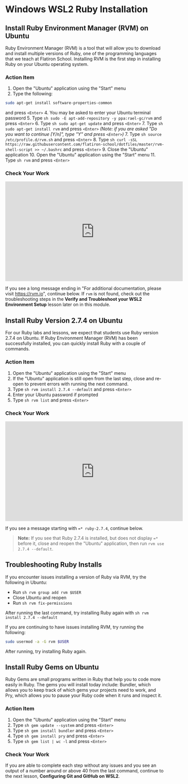 # Windows WSL2 Ruby Installation

## Install Ruby Environment Manager (RVM) on Ubuntu

Ruby Environment Manager (RVM) is a tool that will allow you to download and
install multiple versions of Ruby, one of the programming languages that we
teach at Flatiron School. Installing RVM is the first step in installing Ruby on
your Ubuntu operating system.

### Action Item

1. Open the "Ubuntu" application using the "Start" menu
2. Type the following:
```sh 
sudo apt-get install software-properties-common
``` 
and press `<Enter>`
4. You may be asked to enter your Ubuntu terminal password
5. Type ```sh sudo -E apt-add-repository -y ppa:rael-gc/rvm``` and press `<Enter>`
6. Type ```sh sudo apt-get update``` and press `<Enter>`
7. Type ```sh sudo apt-get install rvm``` and press `<Enter>` _(Note: if you are asked
   "Do you want to continue [Y/n]", type "Y" and press `<Enter>`)_
7. Type ```sh source /etc/profile.d/rvm.sh``` and press `<Enter>`
8. Type ```sh curl -sSL https://raw.githubusercontent.com/flatiron-school/dotfiles/master/rvm-shell-script >> ~/.bashrc``` and press `<Enter>`
9. Close the "Ubuntu" application
10. Open the "Ubuntu" application using the "Start" menu
11. Type ```sh rvm``` and press `<Enter>`

### Check Your Work

<iframe width="560" height="315" src="https://www.youtube.com/embed/GErkBvGIGu0" frameborder="0" allow="accelerometer; autoplay; clipboard-write; encrypted-media; gyroscope; picture-in-picture" allowfullscreen></iframe>

If you see a long message ending in "For additional documentation, please visit
https://rvm.io", continue below. If `rvm` is not found, check out the
troubleshooting steps in the **Verify and Troubleshoot your WSL2 Environment
Setup** lesson later on in this module.

## Install Ruby Version 2.7.4 on Ubuntu

For our Ruby labs and lessons, we expect that students use Ruby version 2.7.4 on
Ubuntu. If Ruby Environment Manager (RVM) has been successfully installed, you
can quickly install Ruby with a couple of commands.

### Action Item

1. Open the "Ubuntu" application using the "Start" menu
2. If the "Ubuntu" application is still open from the last step, close and
   re-open to prevent errors with running the next command.
3. Type ```sh rvm install 2.7.4 --default``` and press `<Enter>`
4. Enter your Ubuntu password if prompted
5. Type ```sh rvm list``` and press `<Enter>`

### Check Your Work

<iframe width="560" height="315" src="https://www.youtube.com/embed/RVwo7RPviNI" frameborder="0" allow="accelerometer; autoplay; clipboard-write; encrypted-media; gyroscope; picture-in-picture" allowfullscreen></iframe>

If you see a message starting with `=* ruby-2.7.4`, continue below.

> **Note:** If you see that Ruby 2.7.4 is installed, but does not display
> `=*` before it, close and reopen the "Ubuntu" application, then run
> `rvm use 2.7.4 --default`.

## Troubleshooting Ruby Installs

If you encounter issues installing a version of Ruby via RVM, try the following in Ubuntu:

- Run ```sh rvm group add rvm $USER```
- Close Ubuntu and reopen
- Run ```sh rvm fix-permissions```

After running the last command, try installing Ruby again with ```sh rvm install 2.7.4 --default```

If you are continuing to have issues installing RVM, try running the following:

```sh
sudo usermod -a -G rvm $USER
```

After running, try installing Ruby again.

## Install Ruby Gems on Ubuntu

Ruby Gems are small programs written in Ruby that help you to code more easily
in Ruby. The gems you will install today include: Bundler, which allows you to
keep track of which gems your projects need to work, and Pry, which allows you to
pause your Ruby code when it runs and inspect it.

### Action Item

1. Open the "Ubuntu" application using the "Start" menu
2. Type ```sh gem update --system``` and press `<Enter>`
3. Type ```sh gem install bundler``` and press `<Enter>`
4. Type ```sh gem install pry``` and press `<Enter>`
5. Type ```sh gem list | wc -l``` and press `<Enter>`

### Check Your Work

If you are able to complete each step without any issues and you see an output
of a number around or above 40 from the last command, continue to the next lesson,
**Configuring Git and GitHub on WSL2**.
